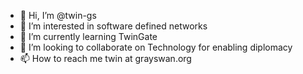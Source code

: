 - 👋 Hi, I’m @twin-gs
- 👀 I’m interested in software defined networks
- 🌱 I’m currently learning TwinGate
- 💞️ I’m looking to collaborate on Technology for enabling diplomacy
- 📫 How to reach me twin at grayswan.org 

<!---
twin-gs/twin-gs is a ✨ special ✨ repository because its `README.md` (this file) appears on your GitHub profile.
You can click the Preview link to take a look at your changes.
--->
